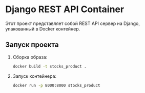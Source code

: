 # Django REST API Container

Этот проект представляет собой REST API сервер на Django, упакованный в Docker контейнер.

## Запуск проекта

1. Сборка образа:
   ```bash
   docker build -t stocks_product .
   ```

2. Запуск контейнера:
   ```bash
   docker run -p 8000:8000 stocks_product
   ```

